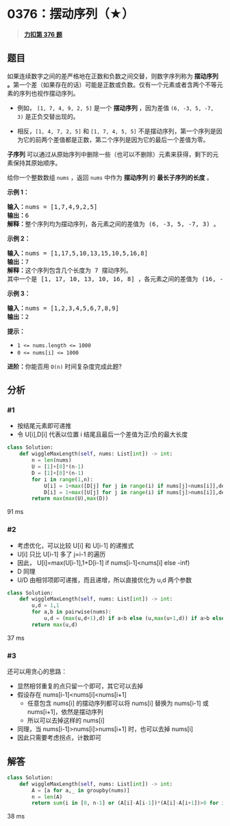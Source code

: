 # 0376：摆动序列（★）


> <u>**[力扣第 376 题](https://leetcode.cn/problems/wiggle-subsequence/)**</u>

## 题目

<p>如果连续数字之间的差严格地在正数和负数之间交替，则数字序列称为<strong> 摆动序列 。</strong>第一个差（如果存在的话）可能是正数或负数。仅有一个元素或者含两个不等元素的序列也视作摆动序列。</p>

<ul>
<li>
<p>例如， <code>[1, 7, 4, 9, 2, 5]</code> 是一个 <strong>摆动序列</strong> ，因为差值 <code>(6, -3, 5, -7, 3)</code> 是正负交替出现的。</p>
</li>
<li>相反，<code>[1, 4, 7, 2, 5]</code> 和 <code>[1, 7, 4, 5, 5]</code> 不是摆动序列，第一个序列是因为它的前两个差值都是正数，第二个序列是因为它的最后一个差值为零。</li>
</ul>

<p><strong>子序列</strong> 可以通过从原始序列中删除一些（也可以不删除）元素来获得，剩下的元素保持其原始顺序。</p>

<p>给你一个整数数组 <code>nums</code> ，返回 <code>nums</code> 中作为 <strong>摆动序列 </strong>的 <strong>最长子序列的长度</strong> 。</p>



<p><strong>示例 1：</strong></p>

<pre>
<strong>输入：</strong>nums = [1,7,4,9,2,5]
<strong>输出：</strong>6
<strong>解释：</strong>整个序列均为摆动序列，各元素之间的差值为 (6, -3, 5, -7, 3) 。
</pre>

<p><strong>示例 2：</strong></p>

<pre>
<strong>输入：</strong>nums = [1,17,5,10,13,15,10,5,16,8]
<strong>输出：</strong>7
<strong>解释：</strong>这个序列包含几个长度为 7 摆动序列。
其中一个是 [1, 17, 10, 13, 10, 16, 8] ，各元素之间的差值为 (16, -7, 3, -3, 6, -8) 。
</pre>

<p><strong>示例 3：</strong></p>

<pre>
<strong>输入：</strong>nums = [1,2,3,4,5,6,7,8,9]
<strong>输出：</strong>2
</pre>



<p><strong>提示：</strong></p>

<ul>
<li><code>1 <= nums.length <= 1000</code></li>
<li><code>0 <= nums[i] <= 1000</code></li>
</ul>



<p><strong>进阶：</strong>你能否用 <code>O(n)</code><em> </em>时间复杂度完成此题?</p>


## 分析

### #1

- 按结尾元素即可递推
- 令 U[i],D[i] 代表以位置 i 结尾且最后一个差值为正/负的最大长度

    
```python
class Solution:
    def wiggleMaxLength(self, nums: List[int]) -> int:
        n = len(nums)
        U = [1]+[0]*(n-1)
        D = [1]+[0]*(n-1)
        for i in range(1,n):
            U[i] = 1+max([D[j] for j in range(i) if nums[j]<nums[i]],default=0)
            D[i] = 1+max([U[j] for j in range(i) if nums[j]>nums[i]],default=0)
        return max(max(U),max(D))
```
91 ms

### #2

- 考虑优化，可以比较 U[i] 和 U[i-1] 的递推式
- U[i] 只比 U[i-1] 多了 j=i-1 的遍历
- 因此， U[i]=max(U[i-1],1+D[i-1] if nums[i-1]<nums[i] else -inf)
- D 同理
- U/D 由相邻项即可递推，而且递增，所以直接优化为 u,d 两个参数

```python
class Solution:
    def wiggleMaxLength(self, nums: List[int]) -> int:
        u,d = 1,1
        for a,b in pairwise(nums):
            u,d = (max(u,d+1),d) if a<b else (u,max(u+1,d)) if a>b else (u,d)
        return max(u,d)
```
37 ms

### #3

还可以用贪心的思路：
- 显然相邻重复的点只留一个即可，其它可以去掉
- 假设存在 nums[i-1]<nums[i]<nums[i+1]
	- 任意包含 nums[i] 的摆动序列都可以将 nums[i] 替换为 nums[i-1] 或 nums[i+1]，依然是摆动序列
	- 所以可以去掉这样的 nums[i]
- 同理，当 nums[i-1]>nums[i]>nums[i+1] 时，也可以去掉 nums[i]
- 因此只需要考虑拐点，计数即可

## 解答

```python
class Solution:
    def wiggleMaxLength(self, nums: List[int]) -> int:
        A = [a for a,_ in groupby(nums)]
        n = len(A)
        return sum(i in [0, n-1] or (A[i]-A[i-1])*(A[i]-A[i+1])>0 for i in range(n))
```
38 ms


